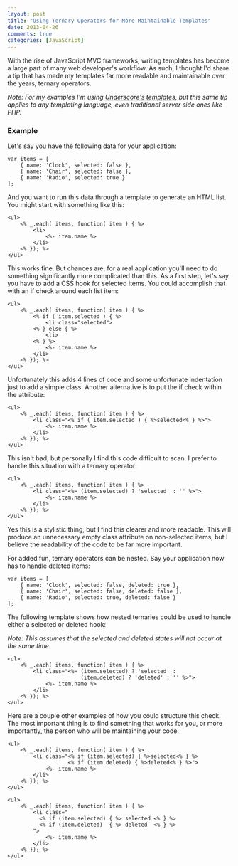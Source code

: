 ```yaml
---
layout: post
title: "Using Ternary Operators for More Maintainable Templates"
date: 2013-04-26
comments: true
categories: [JavaScript]
---
```


With the rise of JavaScript MVC frameworks, writing templates has become a large part of many web developer's workflow. As such, I thought I'd share a tip that has made my templates far more readable and maintainable over the years, ternary operators.<!-- http://jsbin.com/ekiwal/3/edit -->

<i>Note: For my examples I'm using [Underscore's templates](http://underscorejs.org/#template), but this same tip applies to any templating language, even traditional server side ones like PHP.</i>

<!-- more -->

### Example

Let's say you have the following data for your application:

<pre class="language-javascript"><code>var items = [
    { name: 'Clock', selected: false },
    { name: 'Chair', selected: false },
    { name: 'Radio', selected: true }
];
</code></pre>

And you want to run this data through a template to generate an HTML list. You might start with something like this:

<pre class="language-markup"><code>&lt;ul&gt;
    &lt;% _.each( items, function( item ) { %&gt;
        &lt;li&gt;
            &lt;%- item.name %&gt;
        &lt;/li&gt;
    &lt;% }); %&gt;
&lt;/ul&gt;
</code></pre>

This works fine.  But chances are, for a real application you'll need to do something significantly more complicated than this.  As a first step, let's say you have to add a CSS hook for selected items. You could accomplish that with an if check around each list item:

<pre class="language-markup"><code>&lt;ul&gt;
    &lt;% _.each( items, function( item ) { %&gt;
        &lt;% if ( item.selected ) { %&gt;
            &lt;li class="selected"&gt;
        &lt;% } else { %&gt;
            &lt;li&gt;
        &lt;% } %&gt;
            &lt;%- item.name %&gt;
        &lt;/li&gt;
    &lt;% }); %&gt;
&lt;/ul&gt;
</code></pre>

Unfortunately this adds 4 lines of code and some unfortunate indentation just to add a simple class. Another alternative is to put the if check within the attribute:

<pre class="language-markup"><code>&lt;ul&gt;
    &lt;% _.each( items, function( item ) { %&gt;
        &lt;li class="&lt;% if ( item.selected ) { %&gt;selected&lt;% } %&gt;"&gt;
            &lt;%- item.name %&gt;
        &lt;/li&gt;
    &lt;% }); %&gt;
&lt;/ul&gt;
</code></pre>

This isn't bad, but personally I find this code difficult to scan. I prefer to handle this situation with a ternary operator:

<pre class="language-markup"><code>&lt;ul&gt;
    &lt;% _.each( items, function( item ) { %&gt;
        &lt;li class="&lt;%= (item.selected) ? 'selected' : '' %&gt;"&gt;
            &lt;%- item.name %&gt;
        &lt;/li&gt;
    &lt;% }); %&gt;
&lt;/ul&gt;
</code></pre>

Yes this is a stylistic thing, but I find this clearer and more readable. This will produce an unnecessary empty class attribute on non-selected items, but I believe the readability of the code to be far more important.

For added fun, ternary operators can be nested. Say your application now has to handle deleted items:

<pre class="language-javascript"><code>var items = [
    { name: 'Clock', selected: false, deleted: true },
    { name: 'Chair', selected: false, deleted: false },
    { name: 'Radio', selected: true, deleted: false }
];
</code></pre>

The following template shows how nested ternaries could be used to handle either a selected or deleted hook:

<i>Note: This assumes that the selected and deleted states will not occur at the same time.</i>

<pre class="language-markup"><code>&lt;ul&gt;
    &lt;% _.each( items, function( item ) { %&gt;
        &lt;li class="&lt;%= (item.selected) ? 'selected' :
                       (item.deleted) ? 'deleted' : '' %&gt;"&gt;
            &lt;%- item.name %&gt;
        &lt;/li&gt;
    &lt;% }); %&gt;
&lt;/ul&gt;
</code></pre>

Here are a couple other examples of how you could structure this check. The most important thing is to find something that works for you, or more importantly, the person who will be maintaining your code.

<pre class="language-markup"><code>&lt;ul&gt;
    &lt;% _.each( items, function( item ) { %&gt;
        &lt;li class="&lt;% if (item.selected) { %&gt;selected&lt;% } %&gt;
                   &lt;% if (item.deleted) { %&gt;deleted&lt;% } %&gt;"&gt;
            &lt;%- item.name %&gt;
        &lt;/li&gt;
    &lt;% }); %&gt;
&lt;/ul&gt;
</code></pre>

<pre class="language-markup"><code>&lt;ul&gt;
    &lt;% _.each( items, function( item ) { %&gt;
        &lt;li class="
          &lt;% if (item.selected) { %&gt; selected &lt;% } %&gt;
          &lt;% if (item.deleted)  { %&gt; deleted  &lt;% } %&gt;
        "&gt;
            &lt;%- item.name %&gt;
        &lt;/li&gt;
    &lt;% }); %&gt;
&lt;/ul&gt;
</code></pre>
